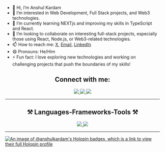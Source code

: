 - 👋 Hi, I’m Anshul Kardam  
- 👀 I’m interested in Web Development, Full Stack projects, and Web3 technologies.  
- 🌱 I’m currently learning NEXTjs and improving my skills in TypeScript and React.  
- 💞️ I’m looking to collaborate on interesting full-stack projects, especially those using React, Node.js, or Web3-related technologies.  
- 📫 How to reach me: [X](https://x.com/anshulkardam_), [Email](mailto:anshulkardamsr@gmail.com), [LinkedIn](https://www.linkedin.com/in/anshul-kardam-057841302/)
- 😄 Pronouns: He/Him  
- ⚡ Fun fact: I love exploring new technologies and working on challenging projects that push the boundaries of my skills!

<!---
anshulkardam/anshulkardam is a ✨ special ✨ repository because its `README.md` (this file) appears on your GitHub profile.
You can click the Preview link to take a look at your changes.
--->
<h2 align="center">Connect with me:</h2>
<p align="center">
<div align="center"> 
  <a href="mailto:anshulkardamsr@gmail.com">
    <img src="https://img.shields.io/badge/Gmail-333333?style=for-the-badge&logo=gmail&logoColor=red" target="_blank" />
  </a>
  <a href="https://linkedin.com/in/anshul-kardam-057841302" target="_blank">
    <img src="https://img.shields.io/badge/LinkedIn-0077B5?style=for-the-badge&logo=linkedin&logoColor=white" target="_blank" />
  </a>
  <a href="https://www.github.com/anshulkardam" target="_blank">
     <img src="https://img.shields.io/badge/Portfolio-FF5722?style=for-the-badge&logo=todoist&logoColor=white" target="_blank" /> <!-- sqlite, safari, google-chrome are other good icon options -->
  </a>
</div>
</p>
<hr/>

<h2 align="center">⚒️ Languages-Frameworks-Tools ⚒️</h2>
<p align="center">
  <a href="https://www.shauryacodes.me/" >
<!--      <img src="https://skillicons.dev/icons?i=html,css,javascript,jquery,tailwind,react,express,nodejs,django,mysql,next,vite" /> -->
<!--    <img src="https://skillicons.dev/icons?i=java,cpp,py,bash,git,github,gcp,figma,mongodb,redux,bootstrap,ts,postman,selenium" />  -->
    <!-- docker,graphql,kubernetes,redis,selenium --> 

<img src="https://skillicons.dev/icons?i=html,css,javascript,tailwind,react,next,nodejs,express,django,docker,bootstrap,ts,mongodb,postgres,prisma" />
<img src="https://skillicons.dev/icons?i=git,github,gitlab,gcp,mysql,java,cpp,py,bash,vite,npm,pnpm,figma,postman,selenium,firebase,bun" />

  </a>
</p>
<hr/>


[![An image of @anshulkardam's Holopin badges, which is a link to view their full Holopin profile](https://holopin.me/anshulkardam)](https://holopin.io/@anshulkardam)
